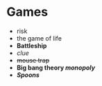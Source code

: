 # Games
* risk
* the game of life
* **Battleship**
* *clue*
* ~~mouse trap~~
* **Big bang theory _monopoly_**
* ***Spoons***
